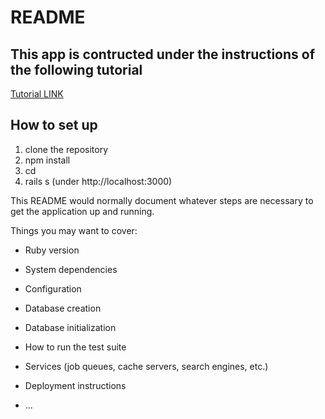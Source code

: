 # README

## This app is contructed under the instructions of the following tutorial

[Tutorial LINK](https://www.digitalocean.com/community/tutorials/how-to-set-up-a-ruby-on-rails-project-with-a-react-frontend)

## How to set up

1. clone the repository
2. npm install
3. cd <repo>
4. rails s
(under http://localhost:3000)

This README would normally document whatever steps are necessary to get the
application up and running.

Things you may want to cover:

* Ruby version

* System dependencies

* Configuration

* Database creation

* Database initialization

* How to run the test suite

* Services (job queues, cache servers, search engines, etc.)

* Deployment instructions

* ...
